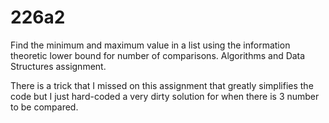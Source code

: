 # 226a2
Find the minimum and maximum value in a list using the information theoretic lower bound for number of comparisons. Algorithms and Data Structures assignment.

There is a trick that I missed on this assignment that greatly simplifies the code but I just hard-coded a very dirty solution for when there is 3 number to be compared.
